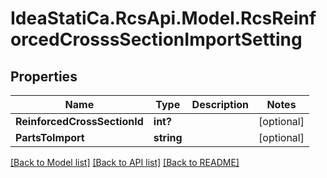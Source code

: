 # IdeaStatiCa.RcsApi.Model.RcsReinforcedCrosssSectionImportSetting

## Properties

Name | Type | Description | Notes
------------ | ------------- | ------------- | -------------
**ReinforcedCrossSectionId** | **int?** |  | [optional] 
**PartsToImport** | **string** |  | [optional] 

[[Back to Model list]](../README.md#documentation-for-models) [[Back to API list]](../README.md#documentation-for-api-endpoints) [[Back to README]](../README.md)

